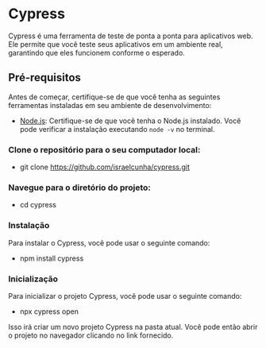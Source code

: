 # Cypress

Cypress é uma ferramenta de teste de ponta a ponta para aplicativos web. Ele permite que você teste seus aplicativos em um ambiente real, garantindo que eles funcionem conforme o esperado.

## Pré-requisitos

Antes de começar, certifique-se de que você tenha as seguintes ferramentas instaladas em seu ambiente de desenvolvimento:

- [Node.js](https://nodejs.org/): Certifique-se de que você tenha o Node.js instalado. Você pode verificar a instalação executando `node -v` no terminal.

### Clone o repositório para o seu computador local:

- git clone https://github.com/israelcunha/cypress.git

### Navegue para o diretório do projeto:

- cd cypress

### Instalação

Para instalar o Cypress, você pode usar o seguinte comando:

- npm install cypress


### Inicialização

Para inicializar o projeto Cypress, você pode usar o seguinte comando:

- npx cypress open

Isso irá criar um novo projeto Cypress na pasta atual. Você pode então abrir o projeto no navegador clicando no link fornecido.

